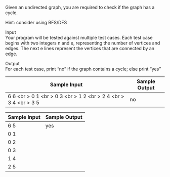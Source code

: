 Given an undirected graph, you are required to check if the graph has a cycle.

Hint: consider using BFS/DFS

Input \
Your program will be tested against multiple test cases. Each test case begins with two integers
n and e, representing the number of vertices and edges. The next e lines represent the vertices
that are connected by an edge.

Output \
For each test case, print “no” if the graph contains a cycle; else print “yes”

| Sample Input | Sample Output |     
| --- | --- |
| 6 6 <br \> 0 1 <br \> 0 3 <br \> 1 2 <br \> 2 4 <br \> 3 4 <br \> 3 5 | no |

| Sample Input     | Sample Output     |
| ---------------- | ----------------- |
| 6 5              | yes               |
| 0 1              |                   |
| 0 2              |                   |
| 0 3              |                   |
| 1 4              |                   |
| 2 5              |                   |

